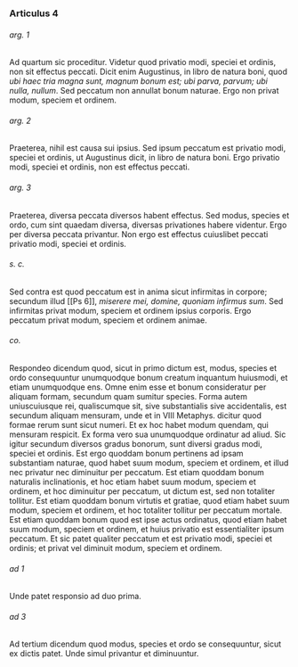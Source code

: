 ### Articulus 4

###### arg. 1
Ad quartum sic proceditur. Videtur quod privatio modi, speciei et ordinis, non sit effectus peccati. Dicit enim Augustinus, in libro de natura boni, quod *ubi haec tria magna sunt, magnum bonum est; ubi parva, parvum; ubi nulla, nullum*. Sed peccatum non annullat bonum naturae. Ergo non privat modum, speciem et ordinem.

###### arg. 2
Praeterea, nihil est causa sui ipsius. Sed ipsum peccatum est privatio modi, speciei et ordinis, ut Augustinus dicit, in libro de natura boni. Ergo privatio modi, speciei et ordinis, non est effectus peccati.

###### arg. 3
Praeterea, diversa peccata diversos habent effectus. Sed modus, species et ordo, cum sint quaedam diversa, diversas privationes habere videntur. Ergo per diversa peccata privantur. Non ergo est effectus cuiuslibet peccati privatio modi, speciei et ordinis.

###### s. c.
Sed contra est quod peccatum est in anima sicut infirmitas in corpore; secundum illud [[Ps 6]], *miserere mei, domine, quoniam infirmus sum*. Sed infirmitas privat modum, speciem et ordinem ipsius corporis. Ergo peccatum privat modum, speciem et ordinem animae.

###### co.
Respondeo dicendum quod, sicut in primo dictum est, modus, species et ordo consequuntur unumquodque bonum creatum inquantum huiusmodi, et etiam unumquodque ens. Omne enim esse et bonum consideratur per aliquam formam, secundum quam sumitur species. Forma autem uniuscuiusque rei, qualiscumque sit, sive substantialis sive accidentalis, est secundum aliquam mensuram, unde et in VIII Metaphys. dicitur quod formae rerum sunt sicut numeri. Et ex hoc habet modum quendam, qui mensuram respicit. Ex forma vero sua unumquodque ordinatur ad aliud. Sic igitur secundum diversos gradus bonorum, sunt diversi gradus modi, speciei et ordinis. Est ergo quoddam bonum pertinens ad ipsam substantiam naturae, quod habet suum modum, speciem et ordinem, et illud nec privatur nec diminuitur per peccatum. Est etiam quoddam bonum naturalis inclinationis, et hoc etiam habet suum modum, speciem et ordinem, et hoc diminuitur per peccatum, ut dictum est, sed non totaliter tollitur. Est etiam quoddam bonum virtutis et gratiae, quod etiam habet suum modum, speciem et ordinem, et hoc totaliter tollitur per peccatum mortale. Est etiam quoddam bonum quod est ipse actus ordinatus, quod etiam habet suum modum, speciem et ordinem, et huius privatio est essentialiter ipsum peccatum. Et sic patet qualiter peccatum et est privatio modi, speciei et ordinis; et privat vel diminuit modum, speciem et ordinem.

###### ad 1
Unde patet responsio ad duo prima.

###### ad 3
Ad tertium dicendum quod modus, species et ordo se consequuntur, sicut ex dictis patet. Unde simul privantur et diminuuntur.

